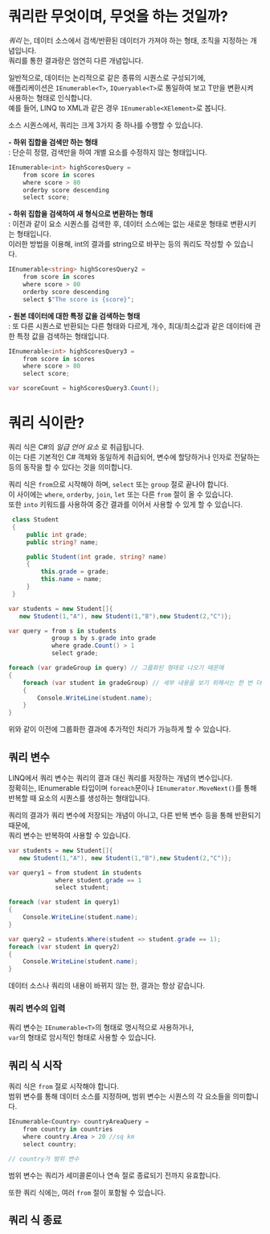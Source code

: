 # 쿼리란 무엇이며, 무엇을 하는 것일까?
_쿼리_ 는, 데이터 소스에서 검색/반환된 데이터가 가져야 하는 형태, 조직을 지정하는 개념입니다.    
쿼리를 통한 결과랑은 엄연히 다른 개념입니다.    

일반적으로, 데이터는 논리적으로 같은 종류의 시퀀스로 구성되기에,     
애플리케이션은 `IEnumerable<T>`, `IQueryable<T>`로 통일하여 보고 T만을 변환시켜 사용하는 형태로 인식합니다.     
예를 들어, LINQ to XML과 같은 경우 `IEnumerable<XElement>`로 봅니다.     

소스 시퀀스에서, 쿼리는 크게 3가지 중 하나를 수행할 수 있습니다.    

**- 하위 집합을 검색만 하는 형태**        
: 단순히 정렬, 검색만을 하여 개별 요소를 수정하지 않는 형태입니다. 
```cs
IEnumerable<int> highScoresQuery =
    from score in scores
    where score > 80
    orderby score descending
    select score;
```

**- 하위 집합을 검색하여 새 형식으로 변환하는 형태**     
: 이전과 같이 요소 시퀀스를 검색한 후, 데이터 소스에는 없는 새로운 형태로 변환시키는 형태입니다.    
이러한 방법을 이용해, int의 결과를 string으로 바꾸는 등의 쿼리도 작성할 수 있습니다.  
```cs
IEnumerable<string> highScoresQuery2 =
    from score in scores
    where score > 80
    orderby score descending
    select $"The score is {score}";
```

**- 원본 데이터에 대한 특정 값을 검색하는 형태**      
: 또 다른 시퀀스로 반환되는 다른 형태와 다르게, 개수, 최대/최소값과 같은 데이터에 관한 특정 값을 검색하는 형태입니다.     
```cs
IEnumerable<int> highScoresQuery3 =
    from score in scores
    where score > 80
    select score;

var scoreCount = highScoresQuery3.Count();
```

# 쿼리 식이란?
쿼리 식은 C#의 _일급 언어 요소_ 로 취급됩니다.      
이는 다른 기본적인 C# 객체와 동일하게 취급되어, 변수에 할당하거나 인자로 전달하는 등의 동작을 할 수 있다는 것을 의미합니다.      

쿼리 식은 `from`으로 시작해야 하며, `select` 또는 `group` 절로 끝나야 합니다.   
이 사이에는 `where`, `orderby`, `join`, `let` 또는 다른 `from` 절이 올 수 있습니다.     
또한 `into` 키워드를 사용하여 중간 결과를 이어서 사용할 수 있게 할 수 있습니다.    

```cs
 class Student
 {
     public int grade;
     public string? name;

     public Student(int grade, string? name)
     {
         this.grade = grade;
         this.name = name;
     }
 }
```
```cs
var students = new Student[]{
   new Student(1,"A"), new Student(1,"B"),new Student(2,"C")};

var query = from s in students
            group s by s.grade into grade
            where grade.Count() > 1
            select grade;

foreach (var gradeGroup in query) // 그룹화된 형태로 나오기 때문에 
{
    foreach (var student in gradeGroup) // 세부 내용을 보기 위해서는 한 번 더 처리가 필요
    {
        Console.WriteLine(student.name);
    }
}
```
위와 같이 이전에 그룹화한 결과에 추가적인 처리가 가능하게 할 수 있습니다.    

## 쿼리 변수
LINQ에서 쿼리 변수는 쿼리의 결과 대신 쿼리를 저장하는 개념의 변수입니다.    
정확히는, IEnumerable 타입이며 `foreach`문이나 `IEnumerator.MoveNext()`를 통해 반복할 때 요소의 시퀀스를 생성하는 형태입니다.   

쿼리의 결과가 쿼리 변수에 저장되는 개념이 아니고, 다른 반복 변수 등을 통해 반환되기 때문에,     
쿼리 변수는 반복하여 사용할 수 있습니다.   

```cs
var students = new Student[]{
   new Student(1,"A"), new Student(1,"B"),new Student(2,"C")};

var query1 = from student in students
             where student.grade == 1
             select student;

foreach (var student in query1)
{
    Console.WriteLine(student.name);
}

var query2 = students.Where(student => student.grade == 1);
foreach (var student in query2)
{
    Console.WriteLine(student.name);
}
```
데이터 소스나 쿼리의 내용이 바뀌지 않는 한, 결과는 항상 같습니다.    

### 쿼리 변수의 입력
쿼리 변수는 `IEnumerable<T>`의 형태로 명시적으로 사용하거나,     
`var`의 형태로 암시적인 형태로 사용할 수 있습니다.    

## 쿼리 식 시작
쿼리 식은 `from` 절로 시작해야 합니다.     
범위 변수를 통해 데이터 소스를 지정하며, 범위 변수는 시퀀스의 각 요소들을 의미합니다.  
```cs
IEnumerable<Country> countryAreaQuery =
    from country in countries
    where country.Area > 20 //sq km
    select country;

// country가 범위 변수
```
범위 변수는 쿼리가 세미콜론이나 연속 절로 종료되기 전까지 유효합니다.    

또한 쿼리 식에는, 여러 `from` 절이 포함될 수 있습니다.    

## 쿼리 식 종료
